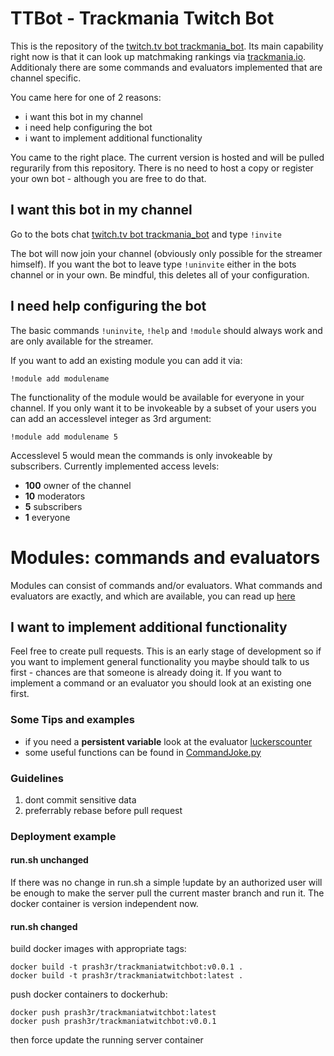 # TTBot - Trackmania Twitch Bot

This is the repository of the [twitch.tv bot trackmania_bot](https://www.twitch.tv/trackmania_bot). Its main capability right now is that it can look up matchmaking rankings via [trackmania.io](https://trackmania.io/#/players). Additionaly there are some commands and evaluators implemented that are channel specific.

You came here for one of 2 reasons:
 - i want this bot in my channel
 - i need help configuring the bot
 - i want to implement additional functionality

You came to the right place. The current version is hosted and will be pulled regurarily from this repository. There is no need to host a copy or register your own bot - although you are free to do that. 

## I want this bot in my channel
Go to the bots chat [twitch.tv bot trackmania_bot](https://www.twitch.tv/trackmania_bot) and type `!invite`

The bot will now join your channel (obviously only possible for the streamer himself). If you want the bot to leave type `!uninvite` either in the bots channel or in your own. Be mindful, this deletes all of your configuration.

## I need help configuring the bot
The basic commands `!uninvite`, `!help` and `!module` should always work and are only available for the streamer.

If you want to add an existing module you can add it via:

    !module add modulename

The functionality of the module would be available for everyone in your channel. If you only want it to be invokeable by a subset of your users you can add an accesslevel integer as 3rd argument:

    !module add modulename 5

Accesslevel 5 would mean the commands is only invokeable by subscribers.
Currently implemented access levels:

 - **100** owner of the channel
 - **10** moderators
 - **5** subscribers
 - **1** everyone

# Modules: commands and evaluators
Modules can consist of commands and/or evaluators. What commands and evaluators are exactly, and which are available, you can read up [here](https://github.com/Prash3r/TrackmaniaTwitchBot/tree/master/TTBot/module)

## I want to implement additional functionality
Feel free to create pull requests. This is an early stage of development so if you want to implement general functionality you maybe should talk to us first - chances are that someone is already doing it. If you want to implement a command or an evaluator you should look at an existing one first.

### Some Tips and examples

 - if you need a **persistent variable** look at the evaluator [luckerscounter](https://github.com/Prash3r/TrackmaniaTwitchBot/tree/master/TTBot/optional/evaluators/EvaluatorLuckers.py)
 - some useful functions can be found in [CommandJoke.py](https://github.com/Prash3r/TrackmaniaTwitchBot/blob/master/TTBot/optional/commands/CommandJoke.py)

### Guidelines

 1. dont commit sensitive data
 2. preferrably rebase before pull request

### Deployment example
#### run.sh unchanged 
If there was no change in run.sh a simple
    !update
by an authorized user will be enough to make the server pull the current master branch and run it. The docker container is version independent now.

#### run.sh changed
build docker images with appropriate tags:

    docker build -t prash3r/trackmaniatwitchbot:v0.0.1 .
    docker build -t prash3r/trackmaniatwitchbot:latest .

push docker containers to dockerhub:

    docker push prash3r/trackmaniatwitchbot:latest
	docker push prash3r/trackmaniatwitchbot:v0.0.1

then force update the running server container
